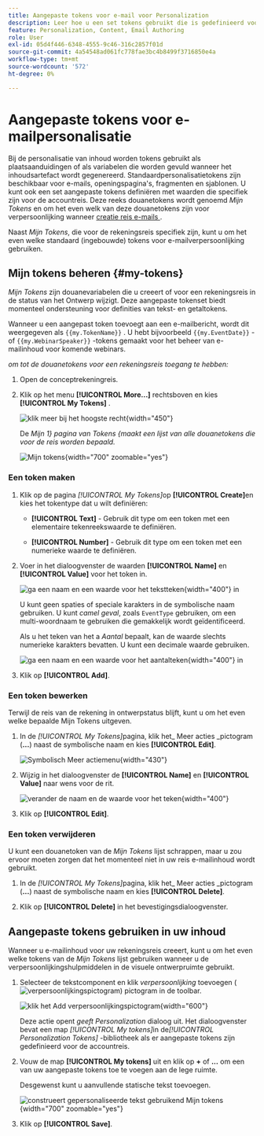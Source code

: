 ```yaml
---
title: Aangepaste tokens voor e-mail voor Personalization
description: Leer hoe u een set tokens gebruikt die is gedefinieerd voor een accountreis om personalisatie in uw e-mailinhoud te beheren.
feature: Personalization, Content, Email Authoring
role: User
exl-id: 05d4f446-6348-4555-9c46-316c2857f01d
source-git-commit: 4a54548ad061fc778fae3bc4b8499f3716850e4a
workflow-type: tm+mt
source-wordcount: '572'
ht-degree: 0%

---
```


# Aangepaste tokens voor e-mailpersonalisatie

Bij de personalisatie van inhoud worden tokens gebruikt als plaatsaanduidingen of als variabelen die worden gevuld wanneer het inhoudsartefact wordt gegenereerd. Standaardpersonalisatietokens zijn beschikbaar voor e-mails, openingspagina&#39;s, fragmenten en sjablonen. U kunt ook een set aangepaste tokens definiëren met waarden die specifiek zijn voor de accountreis. Deze reeks douanetokens wordt genoemd _Mijn Tokens_ en om het even welk van deze douanetokens zijn voor verpersoonlijking wanneer [ creatie reis e-mails ](./email-authoring.md#content-authoring---personalization).

Naast _Mijn Tokens_, die voor de rekeningsreis specifiek zijn, kunt u om het even welke standaard (ingebouwde) tokens voor e-mailverpersoonlijking gebruiken.

## Mijn tokens beheren {#my-tokens}

_Mijn Tokens_ zijn douanevariabelen die u creeert of voor een rekeningsreis in de status van het Ontwerp wijzigt. Deze aangepaste tokenset biedt momenteel ondersteuning voor definities van tekst- en getaltokens.

Wanneer u een aangepast token toevoegt aan een e-mailbericht, wordt dit weergegeven als `{{my.TokenName}}` . U hebt bijvoorbeeld `{{my.EventDate}}` - of `{{my.WebinarSpeaker}}` -tokens gemaakt voor het beheer van e-mailinhoud voor komende webinars.

_om tot de douanetokens voor een rekeningsreis toegang te hebben:_

1. Open de conceptrekeningreis.

1. Klik op het menu **[!UICONTROL More...]** rechtsboven en kies **[!UICONTROL My Tokens]** .

   ![ klik meer bij het hoogste recht ](../journeys/assets/account-journey-draft-more-menu.png){width="450"}

   De _Mijn 1&rbrace; pagina van Tokens &lbrace;maakt een lijst van alle douanetokens die voor de reis worden bepaald._

   ![ Mijn tokens ](./assets/my-tokens-list-page.png){width="700" zoomable="yes"}

### Een token maken

1. Klik op de pagina _[!UICONTROL My Tokens]_&#x200B;op **[!UICONTROL Create]**&#x200B;en kies het tokentype dat u wilt definiëren:

   * **[!UICONTROL Text]** - Gebruik dit type om een token met een elementaire tekenreekswaarde te definiëren.

   * **[!UICONTROL Number]** - Gebruik dit type om een token met een numerieke waarde te definiëren.

1. Voer in het dialoogvenster de waarden **[!UICONTROL Name]** en **[!UICONTROL Value]** voor het token in.

   ![ ga een naam en een waarde voor het tekstteken ](./assets/my-tokens-create-text-token-dialog.png){width="400"} in

   U kunt geen spaties of speciale karakters in de symbolische naam gebruiken. U kunt _camel geval_, zoals `EventType` gebruiken, om een multi-woordnaam te gebruiken die gemakkelijk wordt geïdentificeerd.

   Als u het teken van het a _Aantal_ bepaalt, kan de waarde slechts numerieke karakters bevatten. U kunt een decimale waarde gebruiken.

   ![ ga een naam en een waarde voor het aantalteken ](./assets/my-tokens-create-number-token-dialog.png){width="400"} in

1. Klik op **[!UICONTROL Add]**.

### Een token bewerken

Terwijl de reis van de rekening in ontwerpstatus blijft, kunt u om het even welke bepaalde Mijn Tokens uitgeven.

1. In de _[!UICONTROL My Tokens]_&#x200B;pagina, klik het_ Meer acties _pictogram (**...**) naast de symbolische naam en kies **[!UICONTROL Edit]**.

   ![ Symbolisch Meer actiemenu ](./assets/my-tokens-more-actions.png){width="430"}

1. Wijzig in het dialoogvenster de **[!UICONTROL Name]** en **[!UICONTROL Value]** naar wens voor de rit.

   ![ verander de naam en de waarde voor het teken ](./assets/my-tokens-edit-text-token-dialog.png){width="400"}

1. Klik op **[!UICONTROL Edit]**.

### Een token verwijderen

U kunt een douanetoken van de _Mijn Tokens_ lijst schrappen, maar u zou ervoor moeten zorgen dat het momenteel niet in uw reis e-mailinhoud wordt gebruikt.

1. In de _[!UICONTROL My Tokens]_&#x200B;pagina, klik het_ Meer acties _pictogram (**...**) naast de symbolische naam en kies **[!UICONTROL Delete]**.

1. Klik op **[!UICONTROL Delete]** in het bevestigingsdialoogvenster.

## Aangepaste tokens gebruiken in uw inhoud

Wanneer u e-mailinhoud voor uw rekeningsreis creeert, kunt u om het even welke tokens van de _Mijn Tokens_ lijst gebruiken wanneer u de verpersoonlijkingshulpmiddelen in de visuele ontwerpruimte gebruikt.

1. Selecteer de tekstcomponent en klik _verpersoonlijking_ toevoegen ( ![ verpersoonlijkingspictogram ](../../assets/do-not-localize/icon-personalization-field.svg)) pictogram in de toolbar.

   ![ klik het Add verpersoonlijkingspictogram ](./assets/email-personalize-text.png){width="600"}

   Deze actie opent _geeft Personalization_ dialoog uit. Het dialoogvenster bevat een map _[!UICONTROL My tokens]_&#x200B;in de&#x200B;_[!UICONTROL Personalization Tokens]_ -bibliotheek als er aangepaste tokens zijn gedefinieerd voor de accountreis.

1. Vouw de map **[!UICONTROL My tokens]** uit en klik op **+** of **...** om een van uw aangepaste tokens toe te voegen aan de lege ruimte.

   Desgewenst kunt u aanvullende statische tekst toevoegen.

   ![ construeert gepersonaliseerde tekst gebruikend Mijn tokens ](./assets/personalization-edit-dialog-my-tokens.png){width="700" zoomable="yes"}

1. Klik op **[!UICONTROL Save]**.
